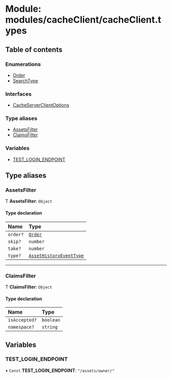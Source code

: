 # Module: modules/cacheClient/cacheClient.types

## Table of contents

### Enumerations

- [Order](../enums/modules_cacheClient_cacheClient_types.Order.md)
- [SearchType](../enums/modules_cacheClient_cacheClient_types.SearchType.md)

### Interfaces

- [CacheServerClientOptions](../interfaces/modules_cacheClient_cacheClient_types.CacheServerClientOptions.md)

### Type aliases

- [AssetsFilter](modules_cacheClient_cacheClient_types.md#assetsfilter)
- [ClaimsFilter](modules_cacheClient_cacheClient_types.md#claimsfilter)

### Variables

- [TEST\_LOGIN\_ENDPOINT](modules_cacheClient_cacheClient_types.md#test_login_endpoint)

## Type aliases

### AssetsFilter

Ƭ **AssetsFilter**: `Object`

#### Type declaration

| Name | Type |
| :------ | :------ |
| `order?` | [`Order`](../enums/modules_cacheClient_cacheClient_types.Order.md) |
| `skip?` | `number` |
| `take?` | `number` |
| `type?` | [`AssetHistoryEventType`](../enums/modules_assets_assets_types.AssetHistoryEventType.md) |

___

### ClaimsFilter

Ƭ **ClaimsFilter**: `Object`

#### Type declaration

| Name | Type |
| :------ | :------ |
| `isAccepted?` | `boolean` |
| `namespace?` | `string` |

## Variables

### TEST\_LOGIN\_ENDPOINT

• `Const` **TEST\_LOGIN\_ENDPOINT**: ``"/assets/owner/"``
